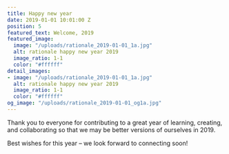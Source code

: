 ```yaml
---
title: Happy new year
date: 2019-01-01 10:01:00 Z
position: 5
featured_text: Welcome, 2019
featured_image:
  image: "/uploads/rationale_2019-01-01_1a.jpg"
  alt: rationale happy new year 2019
  image_ratio: 1-1
  color: "#ffffff"
detail_images:
- image: "/uploads/rationale_2019-01-01_1a.jpg"
  alt: rationale happy new year 2019
  image_ratio: 1-1
  color: "#ffffff"
og_image: "/uploads/rationale_2019-01-01_og1a.jpg"
---
```


Thank you to everyone for contributing to a great year of learning, creating, and collaborating so that we may be better versions of ourselves in 2019. 

Best wishes for this year – we look forward to connecting soon!